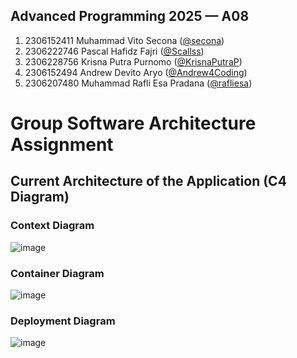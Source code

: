## Advanced Programming 2025 &mdash; A08

1. 2306152411	Muhammad Vito Secona ([@secona](https://github.com/secona))
2. 2306222746	Pascal Hafidz Fajri ([@Scallss](https://github.com/Scallss))
3. 2306228756	Krisna Putra Purnomo ([@KrisnaPutraP](https://github.com/KrisnaPutraP))
4. 2306152494	Andrew Devito Aryo ([@Andrew4Coding](https://github.com/Andrew4Coding))
5. 2306207480	Muhammad Rafli Esa Pradana ([@rafliesa](https://github.com/rafliesa))

# Group Software Architecture Assignment
## Current Architecture of the Application (C4 Diagram)
### Context Diagram
![image](https://github.com/user-attachments/assets/2d647249-7521-4e3d-9eb5-c52396ad708b)

### Container Diagram
![image](https://github.com/user-attachments/assets/e752b0ee-63bc-4bbd-a6f8-faef17a0b643)


### Deployment Diagram
![image](https://github.com/user-attachments/assets/d9870a62-fd1e-4b97-a091-6b6872dddf44)
